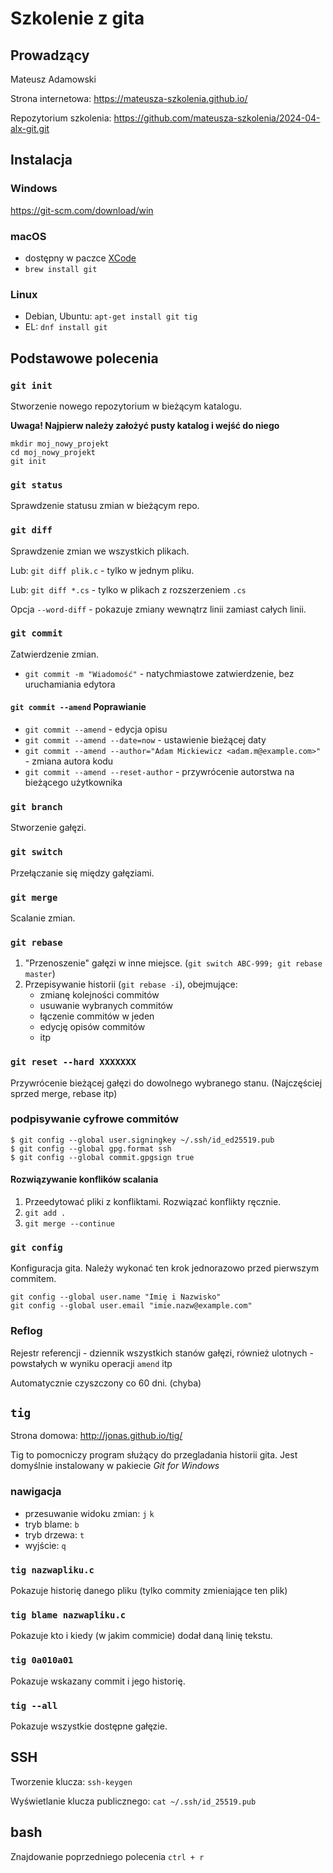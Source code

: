 # Szkolenie z gita

## Prowadzący

Mateusz Adamowski

Strona internetowa: <https://mateusza-szkolenia.github.io/>

Repozytorium szkolenia: <https://github.com/mateusza-szkolenia/2024-04-alx-git.git>

## Instalacja

### Windows

<https://git-scm.com/download/win>

### macOS

- dostępny w paczce [XCode](https://developer.apple.com/xcode/)
- `brew install git`

### Linux

- Debian, Ubuntu: `apt-get install git tig`
- EL: `dnf install git`

## Podstawowe polecenia

### `git init`

Stworzenie nowego repozytorium w bieżącym katalogu.

**Uwaga! Najpierw należy założyć pusty katalog i wejść do niego**

```
mkdir moj_nowy_projekt
cd moj_nowy_projekt
git init
```

### `git status`

Sprawdzenie statusu zmian w bieżącym repo.

### `git diff`

Sprawdzenie zmian we wszystkich plikach.

Lub: `git diff plik.c` - tylko w jednym pliku.

Lub: `git diff *.cs` - tylko w plikach z rozszerzeniem `.cs`

Opcja `--word-diff` - pokazuje zmiany wewnątrz linii zamiast całych linii.

### `git commit`

Zatwierdzenie zmian.

- `git commit -m "Wiadomość"` - natychmiastowe zatwierdzenie, bez uruchamiania edytora

#### `git commit --amend` Poprawianie

- `git commit --amend` - edycja opisu
- `git commit --amend --date=now` - ustawienie bieżącej daty
- `git commit --amend --author="Adam Mickiewicz <adam.m@example.com>"` - zmiana autora kodu
- `git commit --amend --reset-author` - przywrócenie autorstwa na bieżącego użytkownika

### `git branch`

Stworzenie gałęzi.

### `git switch`

Przełączanie się między gałęziami.

### `git merge`

Scalanie zmian.

### `git rebase`

1. "Przenoszenie" gałęzi w inne miejsce. (`git switch ABC-999; git rebase master`)
2. Przepisywanie historii (`git rebase -i`), obejmujące:
    - zmianę kolejności commitów
    - usuwanie wybranych commitów
    - łączenie commitów w jeden
    - edycję opisów commitów
    - itp

### `git reset --hard XXXXXXX`

Przywrócenie bieżącej gałęzi do dowolnego wybranego stanu. (Najczęściej sprzed merge, rebase itp)

### podpisywanie cyfrowe commitów

```command
$ git config --global user.signingkey ~/.ssh/id_ed25519.pub
$ git config --global gpg.format ssh
$ git config --global commit.gpgsign true
```

#### Rozwiązywanie konflików scalania

1. Przeedytować pliki z konfliktami. Rozwiązać konflikty ręcznie.
2. `git add .`
3. `git merge --continue`


### `git config`

Konfiguracja gita. Należy wykonać ten krok jednorazowo przed pierwszym commitem.

```
git config --global user.name "Imię i Nazwisko"
git config --global user.email "imie.nazw@example.com"
```

### Reflog

Rejestr referencji - dziennik wszystkich stanów gałęzi, również ulotnych - powstałych w wyniku operacji `amend` itp

Automatycznie czyszczony co 60 dni. (chyba)

## `tig`

Strona domowa: <http://jonas.github.io/tig/>

Tig to pomocniczy program służący do przegladania historii gita. Jest domyślnie instalowany w pakiecie *Git for Windows*

### nawigacja

- przesuwanie widoku zmian: `j` `k`
- tryb blame: `b`
- tryb drzewa: `t`
- wyjście: `q`

### `tig nazwapliku.c`

Pokazuje historię danego pliku (tylko commity zmieniające ten plik)

### `tig blame nazwapliku.c`

Pokazuje kto i kiedy (w jakim commicie) dodał daną linię tekstu.

### `tig 0a010a01`

Pokazuje wskazany commit i jego historię.

### `tig --all`

Pokazuje wszystkie dostępne gałęzie.

## SSH

Tworzenie klucza: `ssh-keygen`

Wyświetlanie klucza publicznego: `cat ~/.ssh/id_25519.pub`

## bash

Znajdowanie poprzedniego polecenia `ctrl + r`
